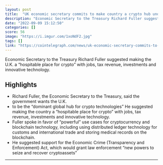 ```yaml
---
layout: post
title:  "UK economic secretary commits to make country a crypto hub under new PM"
description: "Economic Secretary to the Treasury Richard Fuller suggested making the U.K. a “hospitable place for crypto” with jobs, tax revenue, investments and innovative technology."
date: "2022-09-09 15:12:50"
categories: []
score: 56
image: "https://i.imgur.com/1xoNdF2.jpg"
tags: []
link: "https://cointelegraph.com/news/uk-economic-secretary-commits-to-make-country-a-crypto-hub-under-new-pm"
---
```


Economic Secretary to the Treasury Richard Fuller suggested making the U.K. a “hospitable place for crypto” with jobs, tax revenue, investments and innovative technology.

## Highlights

- Richard Fuller, the Economic Secretary to the Treasury, said the government wants the U.K.
- to be the “dominant global hub for crypto technologies” He suggested making the country a “hospitable place for crypto” with jobs, tax revenue, investments and innovative technology.
- Fuller spoke in favor of “powerful” use cases for cryptocurrency and blockchain technology, including using distributed ledger technology for customs and international trade and storing medical records on the blockchain.
- He suggested support for the Economic Crime (Transparency and Enforcement) Act, which would grant law enforcement “new powers to seize and recover cryptoassets”

---
